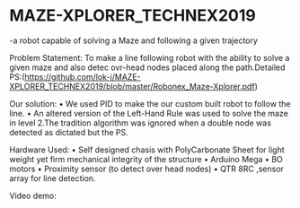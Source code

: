 # MAZE-XPLORER_TECHNEX2019
-a robot capable of solving a Maze and following a given trajectory

Problem Statement:
                  To make a line following robot with the ability to solve a given maze and also detec ovr-head nodes placed 
along the path.Detailed PS:(https://github.com/lok-i/MAZE-XPLORER_TECHNEX2019/blob/master/Robonex_Maze-Xplorer.pdf)


Our solution:
    • We used PID to make the our custom built robot to follow the line.
    • An altered version of the Left-Hand Rule was used to solve the maze in level 2.The tradition algorithm was ignored when a double node was detected as dictated but the PS.

Hardware Used:
    • Self designed chasis with PolyCarbonate Sheet for light weight yet firm mechanical integrity of the structure
    • Arduino Mega
    • BO motors
    • Proximity sensor (to detect over head nodes)
    •  QTR 8RC ,sensor array for line detection.

Video demo:
  
